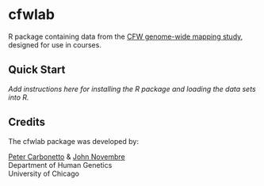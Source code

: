# cfwlab

R package containing data from the
[CFW genome-wide mapping study](https://dx.doi.org/10.1038/ng.3609),
designed for use in courses.

## Quick Start

*Add instructions here for installing the R package and loading the
data sets into R.*

## Credits

The cfwlab package was developed by:

[Peter Carbonetto](http://pcarbo.github.io) &
[John Novembre](http://jnpopgen.org)<br>
Department of Human Genetics<br>
University of Chicago
